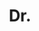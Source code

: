 ---
name: Tom Shannon
title: Dr.
email: 
website: 
note: Examiner Professor Nachiappan Chockalingam
category: Graduated PhD Students
photo: 
---